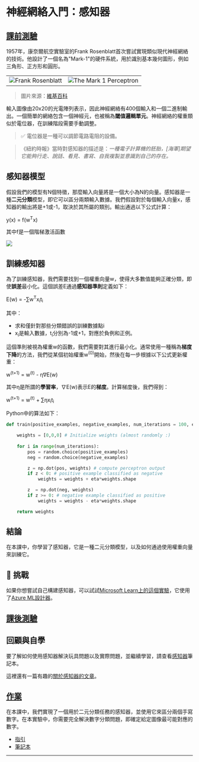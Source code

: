 <!--
CO_OP_TRANSLATOR_METADATA:
{
  "original_hash": "c34cbba802058b6fa267e1a294d4e510",
  "translation_date": "2025-09-23T12:51:48+00:00",
  "source_file": "lessons/3-NeuralNetworks/03-Perceptron/README.md",
  "language_code": "hk"
}
-->
# 神經網絡入門：感知器

## [課前測驗](https://ff-quizzes.netlify.app/en/ai/quiz/5)

1957年，康奈爾航空實驗室的Frank Rosenblatt首次嘗試實現類似現代神經網絡的技術。他設計了一個名為"Mark-1"的硬件系統，用於識別基本幾何圖形，例如三角形、正方形和圓形。

|      |      |
|--------------|-----------|
|<img src='images/Rosenblatt-wikipedia.jpg' alt='Frank Rosenblatt'/> | <img src='images/Mark_I_perceptron_wikipedia.jpg' alt='The Mark 1 Perceptron' />|

> 圖片來源：[維基百科](https://en.wikipedia.org/wiki/Perceptron)

輸入圖像由20x20的光電陣列表示，因此神經網絡有400個輸入和一個二進制輸出。一個簡單的網絡包含一個神經元，也被稱為**閾值邏輯單元**。神經網絡的權重類似於電位器，在訓練階段需要手動調整。

> ✅ 電位器是一種可以調節電路電阻的設備。

> 《紐約時報》當時對感知器的描述是：*一種電子計算機的胚胎，[海軍]期望它能夠行走、說話、看見、書寫、自我複製並意識到自己的存在。*

## 感知器模型

假設我們的模型有N個特徵，那麼輸入向量將是一個大小為N的向量。感知器是一種**二元分類**模型，即它可以區分兩類輸入數據。我們假設對於每個輸入向量x，感知器的輸出將是+1或-1，取決於其所屬的類別。輸出通過以下公式計算：

y(x) = f(w<sup>T</sup>x)

其中f是一個階梯激活函數

<!-- img src="http://www.sciweavers.org/tex2img.php?eq=f%28x%29%20%3D%20%5Cbegin%7Bcases%7D%0A%20%20%20%20%20%20%20%20%20%2B1%20%26%20x%20%5Cgeq%200%20%5C%5C%0A%20%20%20%20%20%20%20%20%20-1%20%26%20x%20%3C%200%0A%20%20%20%20%20%20%20%5Cend%7Bcases%7D%20%5C%5C%0A&bc=White&fc=Black&im=jpg&fs=12&ff=arev&edit=0" align="center" border="0" alt="f(x) = \begin{cases} +1 & x \geq 0 \\ -1 & x < 0 \end{cases} \\" width="154" height="50" / -->
<img src="images/activation-func.png"/>

## 訓練感知器

為了訓練感知器，我們需要找到一個權重向量w，使得大多數值能夠正確分類，即使**誤差**最小化。這個誤差E通過**感知器準則**定義如下：

E(w) = -&sum;w<sup>T</sup>x<sub>i</sub>t<sub>i</sub>

其中：

* 求和僅針對那些分類錯誤的訓練數據點i
* x<sub>i</sub>是輸入數據，t<sub>i</sub>分別為-1或+1，對應於負例和正例。

這個準則被視為權重w的函數，我們需要對其進行最小化。通常使用一種稱為**梯度下降**的方法，我們從某個初始權重w<sup>(0)</sup>開始，然後在每一步根據以下公式更新權重：

w<sup>(t+1)</sup> = w<sup>(t)</sup> - &eta;&nabla;E(w)

其中&eta;是所謂的**學習率**，&nabla;E(w)表示E的**梯度**。計算梯度後，我們得到：

w<sup>(t+1)</sup> = w<sup>(t)</sup> + &sum;&eta;x<sub>i</sub>t<sub>i</sub>

Python中的算法如下：

```python
def train(positive_examples, negative_examples, num_iterations = 100, eta = 1):

    weights = [0,0,0] # Initialize weights (almost randomly :)
        
    for i in range(num_iterations):
        pos = random.choice(positive_examples)
        neg = random.choice(negative_examples)

        z = np.dot(pos, weights) # compute perceptron output
        if z < 0: # positive example classified as negative
            weights = weights + eta*weights.shape

        z  = np.dot(neg, weights)
        if z >= 0: # negative example classified as positive
            weights = weights - eta*weights.shape

    return weights
```

## 結論

在本課中，你學習了感知器，它是一種二元分類模型，以及如何通過使用權重向量來訓練它。

## 🚀 挑戰

如果你想嘗試自己構建感知器，可以試試[Microsoft Learn上的這個實驗](https://docs.microsoft.com/en-us/azure/machine-learning/component-reference/two-class-averaged-perceptron?WT.mc_id=academic-77998-cacaste)，它使用了[Azure ML設計器](https://docs.microsoft.com/en-us/azure/machine-learning/concept-designer?WT.mc_id=academic-77998-cacaste)。

## [課後測驗](https://ff-quizzes.netlify.app/en/ai/quiz/6)

## 回顧與自學

要了解如何使用感知器解決玩具問題以及實際問題，並繼續學習，請查看[感知器](Perceptron.ipynb)筆記本。

這裡還有一篇有趣的[關於感知器的文章](https://towardsdatascience.com/what-is-a-perceptron-basics-of-neural-networks-c4cfea20c590)。

## [作業](lab/README.md)

在本課中，我們實現了一個用於二元分類任務的感知器，並使用它來區分兩個手寫數字。在本實驗中，你需要完全解決數字分類問題，即確定給定圖像最可能對應的數字。

* [指引](lab/README.md)
* [筆記本](lab/PerceptronMultiClass.ipynb)

---

